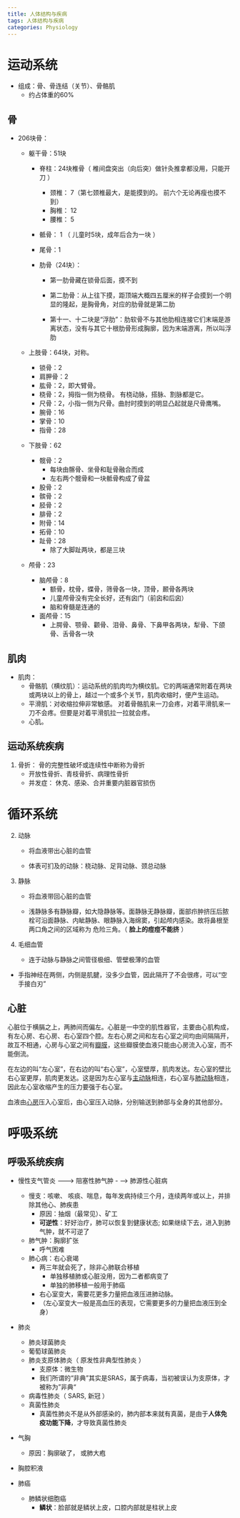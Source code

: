 ```yaml
---
title: 人体结构与疾病
tags: 人体结构与疾病
categories: Physiology
---
```


# 运动系统

* 组成：骨、骨连结（关节）、骨骼肌
  * 约占体重的60%


## 骨

* 206块骨：

  * 躯干骨：51块

    *  脊柱：24块椎骨（ 椎间盘突出（向后突）做针灸推拿都没用，只能开刀 ）

       * 颈椎： 7（第七颈椎最大，是能摸到的。 前六个无论再瘦也摸不到）
       * 胸椎： 12
       * 腰椎： 5

    *  骶骨： 1 （ 儿童时5块，成年后合为一块 ）

    *  尾骨：1

    *  肋骨（24块）：

       * 第一肋骨藏在锁骨后面，摸不到
       * 第二肋骨：从上往下摸，距顶端大概四五厘米的样子会摸到一个明显的隆起，是胸骨角，对应的肋骨就是第二肋

       * 第十一、十二块是“浮肋”：肋软骨不与其他肋相连接它们末端是游离状态，没有与其它十根肋骨形成胸廓，因为末端游离，所以叫浮肋
  * 上肢骨：64块，对称。

    * 锁骨：2
    * 肩胛骨：2
    * 肱骨：2，即大臂骨。
    * 桡骨：2，拇指一侧为桡骨。 有桡动脉，搭脉、割脉都是它。
    * 尺骨：2，小指一侧为尺骨。曲肘时摸到的明显凸起就是尺骨鹰嘴。
    * 腕骨：16
    * 掌骨：10
    * 指骨：28
  * 下肢骨：62
    * 髋骨：2 
      * 每块由髂骨、坐骨和耻骨融合而成
      * 左右两个髋骨和一块骶骨构成了骨盆 
    * 股骨：2
    * 髌骨：2
    * 胫骨：2
    * 腓骨：2
    * 附骨：14
    * 拓骨：10
    * 趾骨：28
      * 除了大脚趾两块，都是三块
  * 颅骨：23
    * 脑颅骨：8
      * 额骨，枕骨，蝶骨，筛骨各一块，顶骨，颞骨各两块
      * 儿童颅骨没有完全长好，还有囟门（前囟和后囟）
      * 脑和脊髓是连通的
    * 面颅骨：15
      * 上腭骨、颚骨、颧骨、泪骨、鼻骨、下鼻甲各两块，犁骨、下颌骨、舌骨各一块

## 肌肉

* 肌肉：
  * 骨骼肌（横纹肌）：运动系统的肌肉均为横纹肌。它的两端通常附着在两块或两块以上的骨上，越过一个或多个关节，肌肉收缩时，便产生运动。
  * 平滑肌：对收缩拉伸非常敏感。 对着骨骼肌来一刀会疼，对着平滑肌来一刀不会疼。但要是对着平滑肌拉一拉就会疼。
  * 心肌。 

## 运动系统疾病

1. 骨折： 骨的完整性破坏或连续性中断称为骨折
   * 开放性骨折、青枝骨折、病理性骨折
   * 并发症： 休克、感染、合并重要内脏器官损伤

# 循环系统

2. 动脉

   * 将血液带出心脏的血管

   * 体表可扪及的动脉：桡动脉、足背动脉、颈总动脉

3. 静脉

   * 将血液带回心脏的血管

   * 浅静脉多有静脉瓣，如大隐静脉等。面静脉无静脉瓣，面部疖肿挤压后脓栓可沿面静脉、内眦静脉、眼静脉入海绵窦，引起颅内感染。故将鼻根至两口角之间的区域称为
     危险三角。（ **脸上的痘痘不能挤** ）

   

4. 毛细血管

   * 连于动脉与静脉之间管径极细、管壁极薄的血管

* 手指神经在两侧，内侧是肌腱，没多少血管，因此隔开了不会很疼，可以“空手接白刃”

## 心脏

心脏位于横膈之上，两肺间而偏左。心脏是一中空的肌性器官，主要由心肌构成，有左心房、右心房、右心室四个腔。左右心房之间和左右心室之间均由间隔隔开，故互不相通，心房与心室之间有<u>瓣膜</u>，这些瓣膜使血液只能由心房流入心室，而不能倒流。

在左边的叫“左心室”，在右边的叫“右心室”，心室壁厚，肌肉发达。左心室的壁比右心室更厚，肌肉更发达。这是因为左心室与<u>主动脉</u>相连，右心室与<u>肺动脉</u>相连，因此左心室收缩产生的压力要强于右心室。

血液由<u>心房</u>压入心室后，由心室压入动脉，分别输送到肺部与全身的其他部分。

# 呼吸系统

## 呼吸系统疾病

* 慢性支气管炎 ---> 阻塞性肺气肿 - --> 肺源性心脏病
  * 慢支：咳嗽、 咳痰、喘息，每年发病持续三个月，连续两年或以上，并排除其他心、肺疾患
    * 原因：抽烟（最常见）、矿工
    * **可逆性**：好好治疗，肺可以恢复到健康状态; 如果继续下去，进入到肺气肿，就不可逆了
  * 肺气肿：胸廓扩张
    * 呼气困难
  * 肺心病：右心衰竭
    * 两三年就会死了，除非心肺联合移植
      * 单独移植肺或心脏没用，因为二者都病变了
      * 单独的肺移植一般用于肺癌
    * 右心室变大，需要花更多力量把血液压进肺动脉。 
    * （左心室变大一般是高血压的表现，它需要更多的力量把血液压到全身）

* 肺炎
  * 肺炎球菌肺炎
  * 葡萄球菌肺炎
  * 肺炎支原体肺炎（ 原发性非典型性肺炎 ）
    * 支原体：微生物
    * 我们所谓的“非典”其实是SRAS，属于病毒，当初被误认为支原体，才被称为”非典“
  * 病毒性肺炎（ SARS, 新冠 ）
  * 真菌性肺炎
    * 真菌性肺炎不是从外部感染的，肺内部本来就有真菌，是由于**人体免疫功能下降**，才导致真菌性肺炎

* 气胸
  * 原因：胸廓破了， 或肺大疱

* 胸腔积液
* 肺癌
  * 肺鳞状细胞癌
    * **鳞状**：脸部就是鳞状上皮，口腔内部就是柱状上皮
